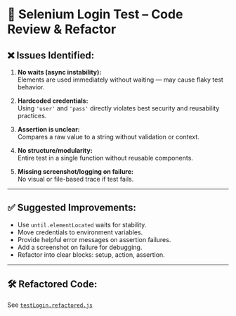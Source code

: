 # 🧪 Selenium Login Test – Code Review & Refactor

## ❌ Issues Identified:

1. **No waits (async instability):**  
   Elements are used immediately without waiting — may cause flaky test behavior.

2. **Hardcoded credentials:**  
   Using `'user'` and `'pass'` directly violates best security and reusability practices.

3. **Assertion is unclear:**  
   Compares a raw value to a string without validation or context.

4. **No structure/modularity:**  
   Entire test in a single function without reusable components.

5. **Missing screenshot/logging on failure:**  
   No visual or file-based trace if test fails.

---

## ✅ Suggested Improvements:

- Use `until.elementLocated` waits for stability.
- Move credentials to environment variables.
- Provide helpful error messages on assertion failures.
- Add a screenshot on failure for debugging.
- Refactor into clear blocks: setup, action, assertion.

---

## 🛠 Refactored Code:

See [`testLogin.refactored.js`](./testLogin.refactored.js)
